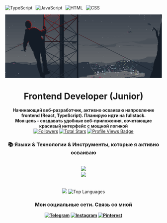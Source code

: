 <!-- Шапка профиля -->
<div align="center">
<!--   <img src="https://img.shields.io/badge/TypeScript-white?style=for-the-badge&logo=typescript&logoColor=3178C6&color=161b22" alt="TypeScript" />
  <img src="https://img.shields.io/badge/JavaScript-white?style=for-the-badge&logo=javascript&logoColor=F7DF1E&color=161b22" alt="JavaScript" />
  <img src="https://img.shields.io/badge/HTML-white?style=for-the-badge&logo=html5&logoColor=E34F26&color=161b22" alt="HTML" />
  <img src="https://img.shields.io/badge/CSS-white?style=for-the-badge&logo=css3&logoColor=1572B6&color=161b22" alt="CSS" /> -->
<div style="display: flex; gap: 10px;">
  <img src="https://cdn.jsdelivr.net/npm/simple-icons@v11/icons/typescript.svg" alt="TypeScript" height="30" />
  <img src="https://cdn.jsdelivr.net/npm/simple-icons@v11/icons/javascript.svg" alt="JavaScript" height="30" />
  <img src="https://cdn.jsdelivr.net/npm/simple-icons@v11/icons/html5.svg" alt="HTML" height="30" />
  <img src="https://cdn.jsdelivr.net/npm/simple-icons@v11/icons/css3.svg" alt="CSS" height="30" />
</div>


<!--   только осваиваю -->
<!--   <img src="https://img.shields.io/badge/Node.js-white?style=for-the-badge&logo=nodedotjs&logoColor=339933&color=161b22" alt="Node.js" />
  <img src="https://img.shields.io/badge/Express-white?style=for-the-badge&logo=express&logoColor=white&color=161b22" alt="Express" />
  <img src="https://img.shields.io/badge/MongoDB-white?style=for-the-badge&logo=mongodb&logoColor=47A248&color=161b22" alt="MongoDB" /> -->
</div>

<div align="center">
  <img src="https://github.com/Bogatyrev-Islam/Bogatyrev-Islam/blob/main/header-git.gif" alt="My GIF">
</div>



<!-- Приветствие -->
<h1 align="center">Frontend Developer (Junior)</h1>

<h4 align="center"; style="margin: 0;">Начинающий веб-разработчик, активно осваиваю напровление frontend (React, TypeScript). Планирую идти на fullstack.</h4>
<h4 align="center"; style="margin: 0;">Моя цель - создавать удобные веб-приложения, сочетающие красивый интерфейс с мощной логикой</h4>

<div align="center">
  <!-- Followers -->
  <a href="https://github.com/Bogatyrev-Islam?tab=followers" target="_blank">
    <img alt="Followers" title="Follow me on GitHub"
         src="https://img.shields.io/github/followers/Bogatyrev-Islam?style=for-the-badge&label=Followers&color=5e81ac&logo=github&labelColor=161b22" /></a>
  <!-- Total Stars -->
  <a href="https://github.com/Bogatyrev-Islam?tab=repositories&sort=stargazers" target="_blank">
    <img alt="Total Stars" title="Total stars on GitHub"
         src="https://img.shields.io/github/stars/Bogatyrev-Islam?style=for-the-badge&label=Stars&color=bf616a&logo=github&labelColor=161b22" /></a>
  <!-- Profile Views (через shields.io) -->
  <a href="https://github.com/Bogatyrev-Islam" target="_blank">
    <img src="https://hits.sh/github.com/Bogatyrev-Islam.svg?style=for-the-badge&label=Profile+views&color=5e81ac&labelColor=161b22&logo=github" 
         alt="Profile Views Badge" /></a>
</div>



<!-- Лучшие репозитории-->
<!--
<div align="center">
  <h3>⭐️ Лучшие проекты</h3>
<a href="https://github.com/Bogatyrev-Islam/express-social-network">
  <img width=380 src="https://github-readme-stats.vercel.app/api/pin/?username=Bogatyrev-Islam&repo=express-social-network&theme=light&title_color=ffffff&icon_color=ffffff&text_color=ffffff&bg_color=2e3440" />
</a>
   <a href="https://github.com/Bogatyrev-Islam/web-dev-learning">
  <img width=380 src="https://github-readme-stats.vercel.app/api/pin/?username=Bogatyrev-Islam&repo=web-dev-learning&theme=light&title_color=ffffff&icon_color=ffffff&text_color=ffffff&bg_color=2e3440" />
</a>
</div>
-->


<!-- Языки-->
<h3 align="center">📚 Языки & Технологии & Инструменты, которые я активно осваиваю</h3>
<br/>
<div align="center">
  <img src="https://skillicons.dev/icons?i=react,ts,javascript,html,css,vscode,github,figma" /><br>
  <img src="https://skillicons.dev/icons?i=nodejs,npm,express,mongodb,git"/><br>
</div>
<br/>



<!--Мои показители-->
<!--<h3 align="center">Мои показатели</h3>-->
<br>
<div align="center">
  <img width="435" src="https://github-readme-stats.vercel.app/api?username=Bogatyrev-Islam&count_private=true&show_icons=true&theme=nord&rank_icon=github&border_radius=10"/>
  <img width="330" src="https://github-readme-stats.vercel.app/api/top-langs/?username=Bogatyrev-Islam&theme=nord&hide_border=false&include_all_commits=false&count_private=false&layout=compact" alt="Top Languages">
</div>



<!--Мои соц-сети-->
<h4>
  <div align="center"> 
  <h3>Мои социальные сети. Связь со мной</h3>
 <a href="https://t.me/bogatyrev_islam">
  <img src="https://img.shields.io/badge/Telegram-161b22?style=for-the-badge&logo=telegram&logoColor=26A5E4&labelColor=161b22" alt="Telegram" /></a> 
 <a href="#">
  <img src="https://img.shields.io/badge/Instagram-161b22?style=for-the-badge&logo=instagram&logoColor=E4405F&labelColor=161b22" alt="Instagram" /></a> 
 <a href="#">
  <img src="https://img.shields.io/badge/Pinterest-161b22?style=for-the-badge&logo=Pinterest&logoColor=E60023&labelColor=161b22" alt="Pinterest" /></a> 
</div>
</h4>
